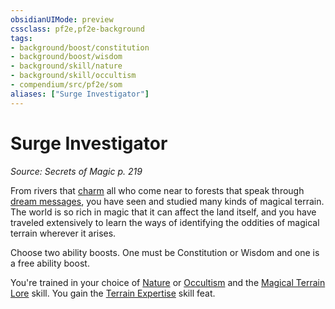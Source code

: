 ```yaml
---
obsidianUIMode: preview
cssclass: pf2e,pf2e-background
tags:
- background/boost/constitution
- background/boost/wisdom
- background/skill/nature
- background/skill/occultism
- compendium/src/pf2e/som
aliases: ["Surge Investigator"]
---
```

# Surge Investigator
*Source: Secrets of Magic p. 219*  

From rivers that [charm](../../spells/charm.md) all who come near to forests that speak through [dream messages](../../spells/dream-message.md), you have seen and studied many kinds of magical terrain. The world is so rich in magic that it can affect the land itself, and you have traveled extensively to learn the ways of identifying the oddities of magical terrain wherever it arises.

Choose two ability boosts. One must be Constitution or Wisdom and one is a free ability boost.

You're trained in your choice of [Nature](../../skills.md#Nature) or [Occultism](../../skills.md#Occultism) and the [Magical Terrain Lore](../../skills.md#Lore) skill. You gain the [Terrain Expertise](../../feats/terrain-expertise.md) skill feat.